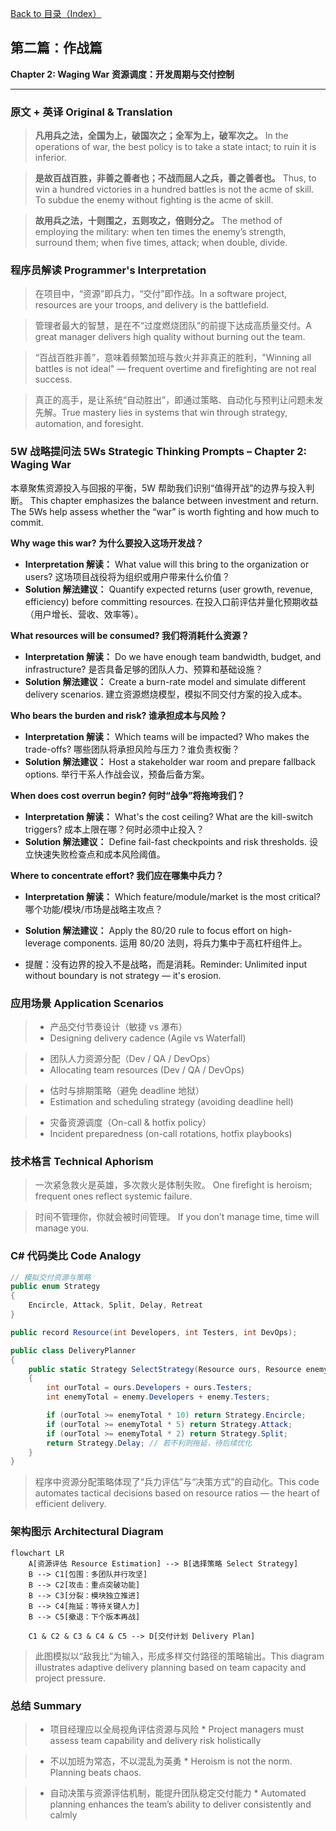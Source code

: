[Back to 目录（Index）](https://github.com/uwspstar/The-Programmer-s-Art-of-War/blob/main/Index.md)

## 第二篇：作战篇

**Chapter 2: Waging War**
**资源调度：开发周期与交付控制**

---

### 原文 + 英译 Original & Translation

> **凡用兵之法，全国为上，破国次之；全军为上，破军次之。** In the operations of war, the best policy is to take a state intact; to ruin it is inferior.

> **是故百战百胜，非善之善者也；不战而屈人之兵，善之善者也。** Thus, to win a hundred victories in a hundred battles is not the acme of skill. To subdue the enemy without fighting is the acme of skill.

> **故用兵之法，十则围之，五则攻之，倍则分之。** The method of employing the military: when ten times the enemy’s strength, surround them; when five times, attack; when double, divide.

### 程序员解读 Programmer's Interpretation

> 在项目中，“资源”即兵力，“交付”即作战。In a software project, resources are your troops, and delivery is the battlefield.

> 管理者最大的智慧，是在不“过度燃烧团队”的前提下达成高质量交付。A great manager delivers high quality without burning out the team.

> “百战百胜非善”，意味着频繁加班与救火并非真正的胜利，"Winning all battles is not ideal" — frequent overtime and firefighting are not real success.

> 真正的高手，是让系统“自动胜出”，即通过策略、自动化与预判让问题未发先解。True mastery lies in systems that win through strategy, automation, and foresight.

### 5W 战略提问法 5Ws Strategic Thinking Prompts – Chapter 2: Waging War

本章聚焦资源投入与回报的平衡，5W 帮助我们识别“值得开战”的边界与投入判断。
This chapter emphasizes the balance between investment and return. The 5Ws help assess whether the “war” is worth fighting and how much to commit.

**Why wage this war? 为什么要投入这场开发战？**

* **Interpretation 解读：** What value will this bring to the organization or users?
  这场项目战役将为组织或用户带来什么价值？
* **Solution 解法建议：** Quantify expected returns (user growth, revenue, efficiency) before committing resources.
  在投入口前评估并量化预期收益（用户增长、营收、效率等）。

**What resources will be consumed? 我们将消耗什么资源？**

* **Interpretation 解读：** Do we have enough team bandwidth, budget, and infrastructure?
  是否具备足够的团队人力、预算和基础设施？
* **Solution 解法建议：** Create a burn-rate model and simulate different delivery scenarios.
  建立资源燃烧模型，模拟不同交付方案的投入成本。

**Who bears the burden and risk? 谁承担成本与风险？**

* **Interpretation 解读：** Which teams will be impacted? Who makes the trade-offs?
  哪些团队将承担风险与压力？谁负责权衡？
* **Solution 解法建议：** Host a stakeholder war room and prepare fallback options.
  举行干系人作战会议，预备后备方案。

**When does cost overrun begin? 何时“战争”将拖垮我们？**

* **Interpretation 解读：** What's the cost ceiling? What are the kill-switch triggers?
  成本上限在哪？何时必须中止投入？
* **Solution 解法建议：** Define fail-fast checkpoints and risk thresholds.
  设立快速失败检查点和成本风险阈值。

**Where to concentrate effort? 我们应在哪集中兵力？**

* **Interpretation 解读：** Which feature/module/market is the most critical? 哪个功能/模块/市场是战略主攻点？
* **Solution 解法建议：** Apply the 80/20 rule to focus effort on high-leverage components. 运用 80/20 法则，将兵力集中于高杠杆组件上。


* 提醒：没有边界的投入不是战略，而是消耗。Reminder: Unlimited input without boundary is not strategy — it's erosion.

### 应用场景 Application Scenarios

> * 产品交付节奏设计（敏捷 vs 瀑布）
> * Designing delivery cadence (Agile vs Waterfall)

> * 团队人力资源分配（Dev / QA / DevOps）
> * Allocating team resources (Dev / QA / DevOps)

> * 估时与排期策略（避免 deadline 地狱）
> * Estimation and scheduling strategy (avoiding deadline hell)

> * 灾备资源调度（On-call & hotfix policy）
> * Incident preparedness (on-call rotations, hotfix playbooks)

### 技术格言 Technical Aphorism

> 一次紧急救火是英雄，多次救火是体制失败。
> One firefight is heroism; frequent ones reflect systemic failure.

> 时间不管理你，你就会被时间管理。
> If you don’t manage time, time will manage you.


### C# 代码类比 Code Analogy

```csharp
// 模拟交付资源与策略
public enum Strategy
{
    Encircle, Attack, Split, Delay, Retreat
}

public record Resource(int Developers, int Testers, int DevOps);

public class DeliveryPlanner
{
    public static Strategy SelectStrategy(Resource ours, Resource enemy)
    {
        int ourTotal = ours.Developers + ours.Testers;
        int enemyTotal = enemy.Developers + enemy.Testers;

        if (ourTotal >= enemyTotal * 10) return Strategy.Encircle;
        if (ourTotal >= enemyTotal * 5) return Strategy.Attack;
        if (ourTotal >= enemyTotal * 2) return Strategy.Split;
        return Strategy.Delay; // 若不利则拖延，待后续优化
    }
}
```

> 程序中资源分配策略体现了“兵力评估”与“决策方式”的自动化。This code automates tactical decisions based on resource ratios — the heart of efficient delivery.

### 架构图示 Architectural Diagram

```mermaid
flowchart LR
    A[资源评估 Resource Estimation] --> B[选择策略 Select Strategy]
    B --> C1[包围：多团队并行攻坚]
    B --> C2[攻击：重点突破功能]
    B --> C3[分裂：模块独立推进]
    B --> C4[拖延：等待关键人力]
    B --> C5[撤退：下个版本再战]

    C1 & C2 & C3 & C4 & C5 --> D[交付计划 Delivery Plan]
```

> 此图模拟以“敌我比”为输入，形成多样交付路径的策略输出。This diagram illustrates adaptive delivery planning based on team capacity and project pressure.

### 总结 Summary

> * 项目经理应以全局视角评估资源与风险 * Project managers must assess team capability and delivery risk holistically

> * 不以加班为常态，不以混乱为英勇 * Heroism is not the norm. Planning beats chaos.

> * 自动决策与资源评估机制，能提升团队稳定交付能力 * Automated planning enhances the team’s ability to deliver consistently and calmly
